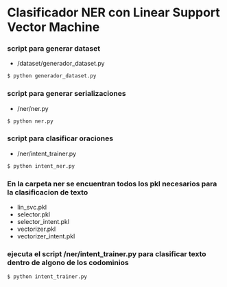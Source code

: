# Clasificador NER con Linear Support Vector Machine

### script para generar dataset
- /dataset/generador_dataset.py
```bash
$ python generador_dataset.py
```

### script para generar serializaciones
- /ner/ner.py
```bash
$ python ner.py
```

### script para clasificar oraciones
- /ner/intent_trainer.py
```bash
$ python intent_ner.py
```

### En la carpeta ner se encuentran todos los pkl necesarios para la clasificacion de texto

- lin_svc.pkl
- selector.pkl
- selector_intent.pkl
- vectorizer.pkl
- vectorizer_intent.pkl

### ejecuta el script /ner/intent_trainer.py para clasificar texto dentro de algono de los codominios

```bash
$ python intent_trainer.py
``` 

